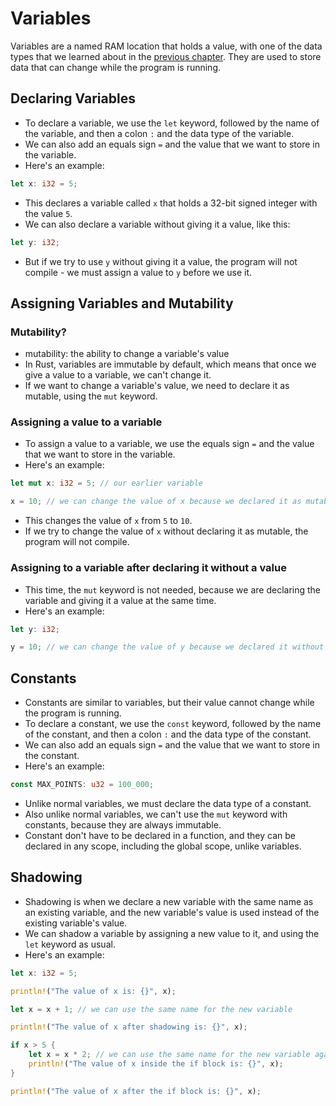 # Variables
Variables are a named RAM location that holds a value, with one of the data types that we learned about in the [previous chapter](data_types.md). They are used to store data that can change while the program is running.
## Declaring Variables
- To declare a variable, we use the `let` keyword, followed by the name of the variable, and then a colon `:` and the data type of the variable.
- We can also add an equals sign `=` and the value that we want to store in the variable.
- Here's an example:
```rust
let x: i32 = 5;
```
- This declares a variable called `x` that holds a 32-bit signed integer with the value `5`.
- We can also declare a variable without giving it a value, like this:
```rust
let y: i32;
```
- But if we try to use `y` without giving it a value, the program will not compile - we must assign a value to `y` before we use it.
## Assigning Variables and Mutability
### Mutability?
- mutability: the ability to change a variable's value
- In Rust, variables are immutable by default, which means that once we give a value to a variable, we can't change it.
- If we want to change a variable's value, we need to declare it as mutable, using the `mut` keyword.
### Assigning a value to a variable
- To assign a value to a variable, we use the equals sign `=` and the value that we want to store in the variable.
- Here's an example:
```rust
let mut x: i32 = 5; // our earlier variable

x = 10; // we can change the value of x because we declared it as mutable
```
- This changes the value of `x` from `5` to `10`.
- If we try to change the value of `x` without declaring it as mutable, the program will not compile.
### Assigning to a variable after declaring it without a value
- This time, the `mut` keyword is not needed, because we are declaring the variable and giving it a value at the same time.
- Here's an example:
```rust
let y: i32;

y = 10; // we can change the value of y because we declared it without a value
```
## Constants
- Constants are similar to variables, but their value cannot change while the program is running.
- To declare a constant, we use the `const` keyword, followed by the name of the constant, and then a colon `:` and the data type of the constant.
- We can also add an equals sign `=` and the value that we want to store in the constant.
- Here's an example:
```rust
const MAX_POINTS: u32 = 100_000;
```
- Unlike normal variables, we must declare the data type of a constant.
- Also unlike normal variables, we can't use the `mut` keyword with constants, because they are always immutable.
- Constant don't have to be declared in a function, and they can be declared in any scope, including the global scope, unlike variables.
## Shadowing
- Shadowing is when we declare a new variable with the same name as an existing variable, and the new variable's value is used instead of the existing variable's value.
- We can shadow a variable by assigning a new value to it, and using the `let` keyword as usual.
- Here's an example:
```rust
let x: i32 = 5;

println!("The value of x is: {}", x);

let x = x + 1; // we can use the same name for the new variable

println!("The value of x after shadowing is: {}", x);

if x > 5 {
    let x = x * 2; // we can use the same name for the new variable again
    println!("The value of x inside the if block is: {}", x);
}

println!("The value of x after the if block is: {}", x);
```